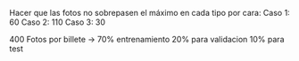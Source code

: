 Hacer que las fotos no sobrepasen el máximo en cada tipo por cara:
Caso 1: 60
Caso 2: 110
Caso 3: 30

400 Fotos por billete ->
70% entrenamiento
20% para validacion
10% para test
